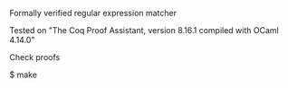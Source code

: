 Formally verified regular expression matcher

Tested on "The Coq Proof Assistant, version 8.16.1 compiled with OCaml 4.14.0"

Check proofs

$ make
